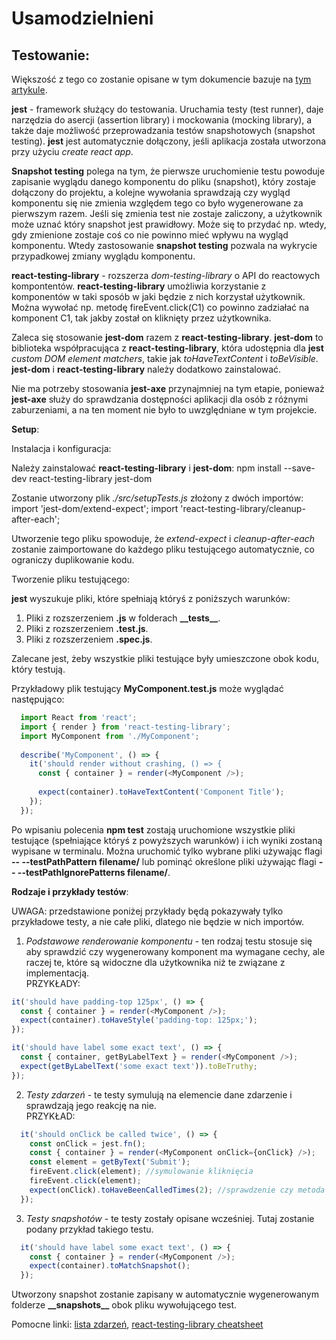 # Usamodzielnieni

## Testowanie:

Większość z tego co zostanie opisane w tym dokumencie bazuje na [tym artykule](https://medium.com/hackernoon/testing-react-with-jest-axe-and-react-testing-library-accessibility-34b952240f53).

**jest** - framework służący do testowania. Uruchamia testy (test runner), daje narzędzia do asercji (assertion library) i mockowania (mocking library), a także daje możliwość przeprowadzania testów snapshotowych (snapshot testing). **jest** jest automatycznie dołączony, jeśli aplikacja została utworzona przy użyciu *create react app*.

**Snapshot testing** polega na tym, że pierwsze uruchomienie testu powoduje zapisanie wyglądu danego komponentu do pliku (snapshot), który zostaje dołączony do projektu, a kolejne wywołania sprawdzają czy wygląd komponentu się nie zmienia względem tego co było wygenerowane za pierwszym razem. Jeśli się zmienia test nie zostaje zaliczony, a użytkownik może uznać który snapshot jest prawidłowy. Może się to przydać np. wtedy, gdy zmienione zostaje coś co nie powinno mieć wpływu na wygląd komponentu. Wtedy zastosowanie **snapshot testing** pozwala na wykrycie przypadkowej zmiany wyglądu komponentu.

**react-testing-library** - rozszerza *dom-testing-library* o API do reactowych kompontentów. **react-testing-library** umożliwia korzystanie z komponentów w taki sposób w jaki będzie z nich korzystał użytkownik. Można wywołać np. metodę fireEvent.click(C1) co powinno zadziałać na komponent C1, tak jakby został on kliknięty przez użytkownika.

Zaleca się stosowanie **jest-dom** razem z **react-testing-library**. **jest-dom** to biblioteka współpracująca z **react-testing-library**, która udostępnia dla **jest** *custom DOM element matchers*, takie jak *toHaveTextContent* i *toBeVisible*. **jest-dom** i **react-testing-library** należy dodatkowo zainstalować.

Nie ma potrzeby stosowania **jest-axe** przynajmniej na tym etapie, ponieważ **jest-axe** służy do sprawdzania dostępności aplikacji dla osób z różnymi zaburzeniami, a na ten moment nie było to uwzględniane w tym projekcie.

**Setup**:

Instalacja i konfiguracja:

Należy zainstalować **react-testing-library** i **jest-dom**:
npm install --save-dev react-testing-library jest-dom

Zostanie utworzony plik *./src/setupTests.js* złożony z dwóch importów:
  import 'jest-dom/extend-expect';
  import 'react-testing-library/cleanup-after-each';

Utworzenie tego pliku spowoduje, że *extend-expect* i *cleanup-after-each* zostanie zaimportowane do każdego pliku testującego automatycznie, co ograniczy duplikowanie kodu.

Tworzenie pliku testującego:

**jest** wyszukuje pliki, które spełniają któryś z poniższych warunków:
  1. Pliki z rozszerzeniem **.js** w folderach **\_\_tests__**.
  2. Pliki z rozszerzeniem **.test.js**.
  3. Pliki z rozszerzeniem **.spec.js**.

Zalecane jest, żeby wszystkie pliki testujące były umieszczone obok kodu, który testują.

Przykładowy plik testujący **MyComponent.test.js** może wyglądać następująco:
```javascript
  import React from 'react';
  import { render } from 'react-testing-library';
  import MyComponent from './MyComponent';
  
  describe('MyComponent', () => {
    it('should render without crashing, () => {
      const { container } = render(<MyComponent />);
  
      expect(container).toHaveTextContent('Component Title');
    });
  });
```

Po wpisaniu polecenia **npm test** zostają uruchomione wszystkie pliki testujące (spełniające któryś z powyższych warunków) i ich wyniki zostaną wypisane w terminalu. Można uruchomić tylko wybrane pliki używając flagi **-- --testPathPattern filename/** lub pominąć określone pliki używając flagi **-- --testPathIgnorePatterns filename/**.

**Rodzaje i przykłady testów**:

UWAGA: przedstawione poniżej przykłady będą pokazywały tylko przykładowe testy, a nie całe pliki, dlatego nie będzie w nich importów.

1. *Podstawowe renderowanie komponentu* - ten rodzaj testu stosuje się aby sprawdzić czy wygenerowany komponent ma wymagane cechy, ale raczej te, które są widoczne dla użytkownika niż te związane z implementacją.<br />
PRZYKŁADY:
  ```javascript
  it('should have padding-top 125px', () => {
    const { container } = render(<MyComponent />);
    expect(container).toHaveStyle('padding-top: 125px;');
  });
  ```
  
  ```javascript
  it('should have label some exact text', () => {
    const { container, getByLabelText } = render(<MyComponent />);
    expect(getByLabelText('some exact text')).toBeTruthy;
  });
  ```

2. *Testy zdarzeń* - te testy symulują na elemencie dane zdarzenie i sprawdzają jego reakcję na nie.<br />
PRZYKŁAD:
```javascript
  it('should onClick be called twice', () => {
    const onClick = jest.fn();
    const { container } = render(<MyComponent onClick={onClick} />);
    const element = getByText('Submit');
    fireEvent.click(element); //symulowanie kliknięcia
    fireEvent.click(element);
    expect(onClick).toHaveBeenCalledTimes(2); //sprawdzenie czy metoda została wywołana
  });
```

3. *Testy snapshotów* - te testy zostały opisane wcześniej. Tutaj zostanie podany przykład takiego testu.

```javascript
  it('should have label some exact text', () => {
    const { container } = render(<MyComponent />);
    expect(container).toMatchSnapshot();
  });
```
Utworzony snapshot zostanie zapisany w automatycznie wygenerowanym folderze **\_\_snapshots__** obok pliku wywołującego test.

Pomocne linki: [lista zdarzeń](https://github.com/testing-library/dom-testing-library/blob/master/src/events.js), [react-testing-library cheatsheet](https://testing-library.com/docs/react-testing-library/cheatsheet)<br />